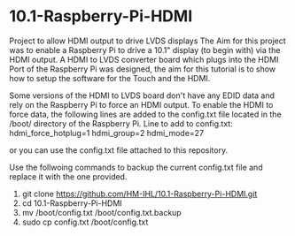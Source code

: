 # 10.1-Raspberry-Pi-HDMI
Project to allow HDMI output to drive LVDS displays
The Aim for this project was to enable a Raspberry Pi to drive a 10.1" display (to begin with) via the HDMI output.
A HDMI to LVDS converter board which plugs into the HDMI Port of the Raspberry Pi was designed, the aim for this tutorial is to show how to setup the software for the Touch and the HDMI.

Some versions of the HDMI to LVDS board don't have any EDID data and rely on the Raspberry Pi to force an HDMI output.
To enable the HDMI to force data, the following lines are added to the config.txt file located in the /boot/ directory of the Raspberry Pi.
Line to add to config.txt:
hdmi_force_hotplug=1
hdmi_group=2
hdmi_mode=27

or you can use the config.txt file attached to this repository.

Use the follwoing commands to backup the current config.txt file and replace it with the one provided.
1. git clone https://github.com/HM-IHL/10.1-Raspberry-Pi-HDMI.git
2. cd 10.1-Raspberry-Pi-HDMI
3. mv /boot/config.txt /boot/config.txt.backup
4. sudo cp config.txt /boot/config.txt
